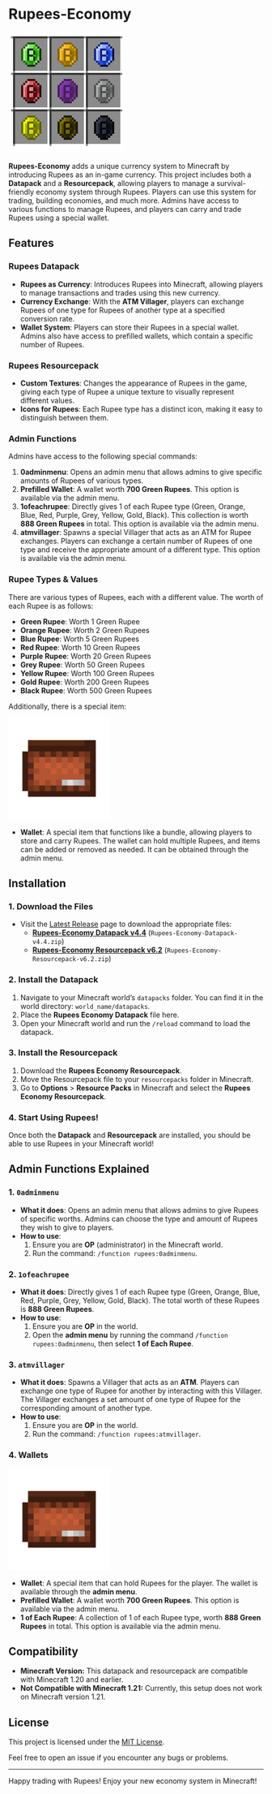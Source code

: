 # Rupees-Economy

![Rupees Economy](pack.png)

**Rupees-Economy** adds a unique currency system to Minecraft by introducing Rupees as an in-game currency. This project includes both a **Datapack** and a **Resourcepack**, allowing players to manage a survival-friendly economy system through Rupees. Players can use this system for trading, building economies, and much more. Admins have access to various functions to manage Rupees, and players can carry and trade Rupees using a special wallet.

## Features

### Rupees Datapack
- **Rupees as Currency**: Introduces Rupees into Minecraft, allowing players to manage transactions and trades using this new currency.
- **Currency Exchange**: With the **ATM Villager**, players can exchange Rupees of one type for Rupees of another type at a specified conversion rate.
- **Wallet System**: Players can store their Rupees in a special wallet. Admins also have access to prefilled wallets, which contain a specific number of Rupees.

### Rupees Resourcepack
- **Custom Textures**: Changes the appearance of Rupees in the game, giving each type of Rupee a unique texture to visually represent different values.
- **Icons for Rupees**: Each Rupee type has a distinct icon, making it easy to distinguish between them.

### Admin Functions
Admins have access to the following special commands:
1. **0adminmenu**: Opens an admin menu that allows admins to give specific amounts of Rupees of various types.
2. **Prefilled Wallet**: A wallet worth **700 Green Rupees**. This option is available via the admin menu. 
3. **1ofeachrupee**: Directly gives 1 of each Rupee type (Green, Orange, Blue, Red, Purple, Grey, Yellow, Gold, Black). This collection is worth **888 Green Rupees** in total. This option is available via the admin menu.
4. **atmvillager**: Spawns a special Villager that acts as an ATM for Rupee exchanges. Players can exchange a certain number of Rupees of one type and receive the appropriate amount of a different type. This option is available via the admin menu.

### Rupee Types & Values
There are various types of Rupees, each with a different value. The worth of each Rupee is as follows:

- **Green Rupee**: Worth 1 Green Rupee
- **Orange Rupee**: Worth 2 Green Rupees
- **Blue Rupee**: Worth 5 Green Rupees
- **Red Rupee**: Worth 10 Green Rupees
- **Purple Rupee**: Worth 20 Green Rupees
- **Grey Rupee**: Worth 50 Green Rupees
- **Yellow Rupee**: Worth 100 Green Rupees
- **Gold Rupee**: Worth 200 Green Rupees
- **Black Rupee**: Worth 500 Green Rupees

Additionally, there is a special item:

![Wallet](wallet.png)

- **Wallet**: A special item that functions like a bundle, allowing players to store and carry Rupees. The wallet can hold multiple Rupees, and items can be added or removed as needed. It can be obtained through the admin menu.

  
## Installation

### 1. Download the Files
- Visit the [Latest Release](https://github.com/i-am-me0-0/Rupees-Economy/releases/latest) page to download the appropriate files:
  - **[Rupees-Economy Datapack v4.4](https://github.com/i-am-me0-0/Rupees-Economy/releases/download/v1.0/Rupees-Economy-Datapack-v4.4.zip)** (`Rupees-Economy-Datapack-v4.4.zip`)
  - **[Rupees-Economy Resourcepack v6.2](https://github.com/i-am-me0-0/Rupees-Economy/releases/download/v1.0/Rupees-Economy-Resourcepack-v6.2.zip)** (`Rupees-Economy-Resourcepack-v6.2.zip`)

### 2. Install the Datapack

1. Navigate to your Minecraft world’s `datapacks` folder. You can find it in the world directory: `world_name/datapacks`.
2. Place the **Rupees Economy Datapack** file here.
3. Open your Minecraft world and run the `/reload` command to load the datapack.

### 3. Install the Resourcepack

1. Download the **Rupees Economy Resourcepack**.
2. Move the Resourcepack file to your `resourcepacks` folder in Minecraft.
3. Go to **Options** > **Resource Packs** in Minecraft and select the **Rupees Economy Resourcepack**.

### 4. Start Using Rupees!

Once both the **Datapack** and **Resourcepack** are installed, you should be able to use Rupees in your Minecraft world!


## Admin Functions Explained

### 1. `0adminmenu`
- **What it does**: Opens an admin menu that allows admins to give Rupees of specific worths. Admins can choose the type and amount of Rupees they wish to give to players.
- **How to use**: 
    1. Ensure you are **OP** (administrator) in the Minecraft world.
    2. Run the command: `/function rupees:0adminmenu`.

### 2. `1ofeachrupee`
- **What it does**: Directly gives 1 of each Rupee type (Green, Orange, Blue, Red, Purple, Grey, Yellow, Gold, Black). The total worth of these Rupees is **888 Green Rupees**.
- **How to use**: 
    1. Ensure you are **OP** in the world.
    2. Open the **admin menu** by running the command `/function rupees:0adminmenu`, then select **1 of Each Rupee**.

### 3. `atmvillager`
- **What it does**: Spawns a Villager that acts as an **ATM**. Players can exchange one type of Rupee for another by interacting with this Villager. The Villager exchanges a set amount of one type of Rupee for the corresponding amount of another type.
- **How to use**: 
    1. Ensure you are **OP** in the world.
    2. Run the command: `/function rupees:atmvillager`.

### 4. Wallets 
![Wallet](wallet.png)
- **Wallet**: A special item that can hold Rupees for the player. The wallet is available through the **admin menu**.
- **Prefilled Wallet**: A wallet worth **700 Green Rupees**. This option is available via the admin menu.
- **1 of Each Rupee**: A collection of 1 of each Rupee type, worth **888 Green Rupees** in total. This option is available via the admin menu.

## Compatibility

- **Minecraft Version:** This datapack and resourcepack are compatible with Minecraft 1.20 and earlier.
- **Not Compatible with Minecraft 1.21:** Currently, this setup does not work on Minecraft version 1.21.

## License

This project is licensed under the [MIT License](LICENSE).

Feel free to open an issue if you encounter any bugs or problems.

---

Happy trading with Rupees! Enjoy your new economy system in Minecraft!
